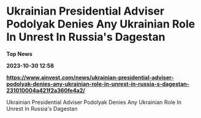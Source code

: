 # Ukrainian Presidential Adviser Podolyak Denies Any Ukrainian Role In Unrest In Russia's Dagestan
**Top News**

**2023-10-30 12:58**

**https://www.ainvest.com/news/ukrainian-presidential-adviser-podolyak-denies-any-ukrainian-role-in-unrest-in-russia-s-dagestan-231010004a421f2a360fe4a2/**

Ukrainian Presidential Adviser Podolyak Denies Any Ukrainian Role In Unrest In Russia's Dagestan
